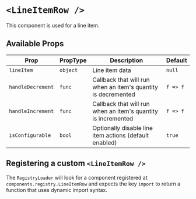 # `<LineItemRow />`

This component is used for a line item.

## Available Props

| Prop              | PropType | Description                                                   | Default  |
| ----------------- | -------- | ------------------------------------------------------------- | -------- |
| `lineItem`        | `object` | Line item data                                                | `null`   |
| `handleDecrement` | `func`   | Callback that will run when an item's quantity is decremented | `f => f` |
| `handleIncrement` | `func`   | Callback that will run when an item's quantity is incremented | `f => f` |
| `isConfigurable`  | `bool`   | Optionally disable line item actions (default enabled)        | `true`   |

## Registering a custom `<LineItemRow />`

The `RegistryLoader` will look for a component registered at `components.registry.LineItemRow` and expects the key `import` to return a function that uses dynamic import syntax.

